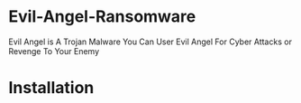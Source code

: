 # Evil-Angel-Ransomware
Evil Angel is A Trojan Malware You Can User Evil Angel For Cyber Attacks or Revenge To Your Enemy

# Installation
